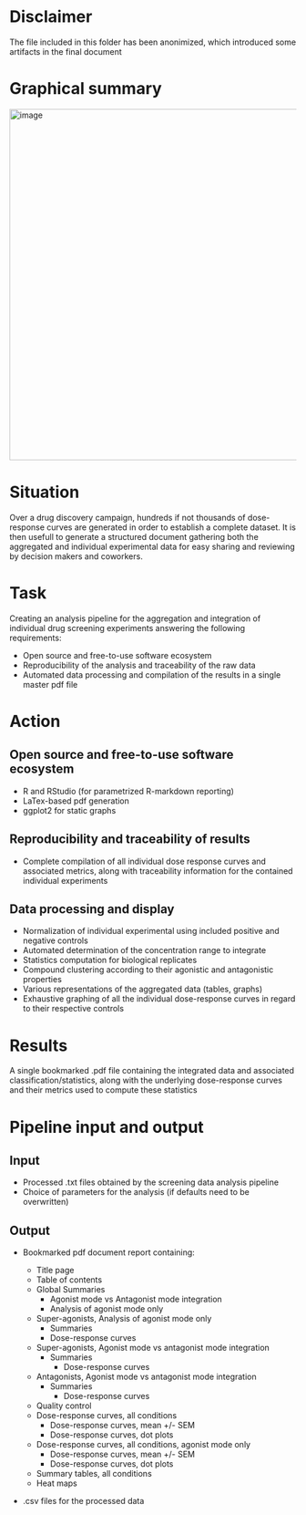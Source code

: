 # Disclaimer

The file included in this folder has been anonimized, which introduced some artifacts in the final document

# Graphical summary

<img width="2000" height="616" alt="image" src="https://github.com/user-attachments/assets/70dc05a0-df9e-4505-89ad-4be3f0b7e7b2" />

# Situation

Over a drug discovery campaign, hundreds if not thousands of dose-response curves are generated in order to establish a complete dataset. It is then usefull to generate a structured document gathering both the aggregated and individual experimental data for easy sharing and reviewing by decision makers and coworkers.


# Task

Creating an analysis pipeline for the aggregation and integration of individual drug screening experiments answering the following requirements:
- Open source and free-to-use software ecosystem
- Reproducibility of the analysis and traceability of the raw data
- Automated data processing and compilation of the results in a single master pdf file

  
# Action


## Open source and free-to-use software ecosystem

- R and RStudio (for parametrized R-markdown reporting)
- LaTex-based pdf generation
- ggplot2 for static graphs

## Reproducibility and traceability of results 

- Complete compilation of all individual dose response curves and associated metrics, along with traceability information for the contained individual experiments

## Data processing and display

- Normalization of individual experimental using included positive and negative controls
- Automated determination of the concentration range to integrate
- Statistics computation for biological replicates
- Compound clustering according to their agonistic and antagonistic properties
- Various representations of the aggregated data (tables, graphs)
- Exhaustive graphing of all the individual dose-response curves in regard to their respective controls

# Results

A single bookmarked .pdf file containing the integrated data and associated classification/statistics, along with the underlying dose-response curves and their metrics used to compute these statistics

# Pipeline input and output

## Input

- Processed .txt files obtained by the screening data analysis pipeline
- Choice of parameters for the analysis (if defaults need to be overwritten)

## Output

- Bookmarked pdf document report containing:
  - Title page
  - Table of contents
  - Global Summaries
    - Agonist mode vs Antagonist mode integration
    - Analysis of agonist mode only
  - Super-agonists, Analysis of agonist mode only
    - Summaries
    - Dose-response curves
  - Super-agonists, Agonist mode vs antagonist mode integration
    - Summaries
	  - Dose-response curves
  - Antagonists, Agonist mode vs antagonist mode integration
    - Summaries
	  - Dose-response curves
  - Quality control
  - Dose-response curves, all conditions
    - Dose-response curves, mean +/- SEM
    - Dose-response curves, dot plots
  - Dose-response curves, all conditions, agonist mode only
    - Dose-response curves, mean +/- SEM
    - Dose-response curves, dot plots
  - Summary tables, all conditions
  - Heat maps
    
- .csv files for the processed data

